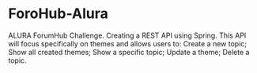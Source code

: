 # ForoHub-Alura
ALURA ForumHub Challenge. Creating a REST API using Spring. This API will focus specifically on themes and allows users to: Create a new topic; Show all created themes; Show a specific topic; Update a theme; Delete a topic.
